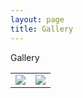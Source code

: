 ```yaml
---
layout: page
title: Gallery
---
```


Gallery

<table>
  <tr>
    <td>
      <img src="https://66.media.tumblr.com/3190efd740ebda51ba7330b98a9cdbed/tumblr_o9unjvk3N41vz406io1_500.jpg">
    </td>
    <td>
      <img src="https://66.media.tumblr.com/3190efd740ebda51ba7330b98a9cdbed/tumblr_o9unjvk3N41vz406io1_500.jpg">
    </td>
  </tr>
</table>



